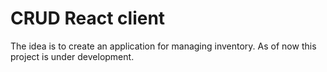 # CRUD React client

The idea is to create an application for managing inventory.
As of now this project is under development.